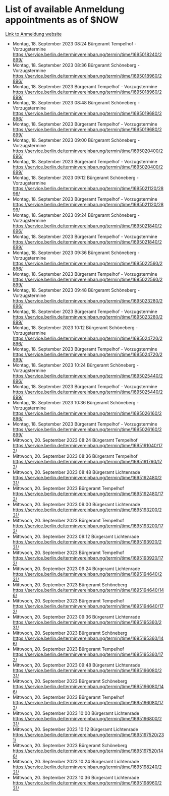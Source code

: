 # List of available Anmeldung appointments as of $NOW
[Link to Anmeldung website](https://service.berlin.de/terminvereinbarung/termin/tag.php?termin=1&anliegen[]=120686&dienstleisterlist=122210,122217,327316,122219,327312,122227,327314,122231,327346,122243,327348,122254,122252,329742,122260,329745,122262,329748,122271,327278,122273,327274,122277,327276,330436,122280,327294,122282,327290,122284,327292,122291,327270,122285,327266,122286,327264,122296,327268,150230,329760,122297,327286,122294,327284,122312,329763,122314,329775,122304,327330,122311,327334,122309,327332,317869,122281,327352,122279,329772,122283,122276,327324,122274,327326,122267,329766,122246,327318,122251,327320,122257,327322,122208,327298,122226,327300&herkunft=http%3A%2F%2Fservice.berlin.de%2Fdienstleistung%2F120686%2F)
- Montag, 18. September 2023 08:24 Bürgeramt Tempelhof - Vorzugstermine https://service.berlin.de/terminvereinbarung/termin/time/1695018240/2899/
- Montag, 18. September 2023 08:36 Bürgeramt Schöneberg - Vorzugstermine https://service.berlin.de/terminvereinbarung/termin/time/1695018960/2896/
- Montag, 18. September 2023  Bürgeramt Tempelhof - Vorzugstermine https://service.berlin.de/terminvereinbarung/termin/time/1695018960/2899/
- Montag, 18. September 2023 08:48 Bürgeramt Schöneberg - Vorzugstermine https://service.berlin.de/terminvereinbarung/termin/time/1695019680/2896/
- Montag, 18. September 2023  Bürgeramt Tempelhof - Vorzugstermine https://service.berlin.de/terminvereinbarung/termin/time/1695019680/2899/
- Montag, 18. September 2023 09:00 Bürgeramt Schöneberg - Vorzugstermine https://service.berlin.de/terminvereinbarung/termin/time/1695020400/2896/
- Montag, 18. September 2023  Bürgeramt Tempelhof - Vorzugstermine https://service.berlin.de/terminvereinbarung/termin/time/1695020400/2899/
- Montag, 18. September 2023 09:12 Bürgeramt Schöneberg - Vorzugstermine https://service.berlin.de/terminvereinbarung/termin/time/1695021120/2896/
- Montag, 18. September 2023  Bürgeramt Tempelhof - Vorzugstermine https://service.berlin.de/terminvereinbarung/termin/time/1695021120/2899/
- Montag, 18. September 2023 09:24 Bürgeramt Schöneberg - Vorzugstermine https://service.berlin.de/terminvereinbarung/termin/time/1695021840/2896/
- Montag, 18. September 2023  Bürgeramt Tempelhof - Vorzugstermine https://service.berlin.de/terminvereinbarung/termin/time/1695021840/2899/
- Montag, 18. September 2023 09:36 Bürgeramt Schöneberg - Vorzugstermine https://service.berlin.de/terminvereinbarung/termin/time/1695022560/2896/
- Montag, 18. September 2023  Bürgeramt Tempelhof - Vorzugstermine https://service.berlin.de/terminvereinbarung/termin/time/1695022560/2899/
- Montag, 18. September 2023 09:48 Bürgeramt Schöneberg - Vorzugstermine https://service.berlin.de/terminvereinbarung/termin/time/1695023280/2896/
- Montag, 18. September 2023  Bürgeramt Tempelhof - Vorzugstermine https://service.berlin.de/terminvereinbarung/termin/time/1695023280/2899/
- Montag, 18. September 2023 10:12 Bürgeramt Schöneberg - Vorzugstermine https://service.berlin.de/terminvereinbarung/termin/time/1695024720/2896/
- Montag, 18. September 2023  Bürgeramt Tempelhof - Vorzugstermine https://service.berlin.de/terminvereinbarung/termin/time/1695024720/2899/
- Montag, 18. September 2023 10:24 Bürgeramt Schöneberg - Vorzugstermine https://service.berlin.de/terminvereinbarung/termin/time/1695025440/2896/
- Montag, 18. September 2023  Bürgeramt Tempelhof - Vorzugstermine https://service.berlin.de/terminvereinbarung/termin/time/1695025440/2899/
- Montag, 18. September 2023 10:36 Bürgeramt Schöneberg - Vorzugstermine https://service.berlin.de/terminvereinbarung/termin/time/1695026160/2896/
- Montag, 18. September 2023  Bürgeramt Tempelhof - Vorzugstermine https://service.berlin.de/terminvereinbarung/termin/time/1695026160/2899/
- Mittwoch, 20. September 2023 08:24 Bürgeramt Tempelhof https://service.berlin.de/terminvereinbarung/termin/time/1695191040/172/
- Mittwoch, 20. September 2023 08:36 Bürgeramt Tempelhof https://service.berlin.de/terminvereinbarung/termin/time/1695191760/172/
- Mittwoch, 20. September 2023 08:48 Bürgeramt Lichtenrade https://service.berlin.de/terminvereinbarung/termin/time/1695192480/231/
- Mittwoch, 20. September 2023  Bürgeramt Tempelhof https://service.berlin.de/terminvereinbarung/termin/time/1695192480/172/
- Mittwoch, 20. September 2023 09:00 Bürgeramt Lichtenrade https://service.berlin.de/terminvereinbarung/termin/time/1695193200/231/
- Mittwoch, 20. September 2023  Bürgeramt Tempelhof https://service.berlin.de/terminvereinbarung/termin/time/1695193200/172/
- Mittwoch, 20. September 2023 09:12 Bürgeramt Lichtenrade https://service.berlin.de/terminvereinbarung/termin/time/1695193920/231/
- Mittwoch, 20. September 2023  Bürgeramt Tempelhof https://service.berlin.de/terminvereinbarung/termin/time/1695193920/172/
- Mittwoch, 20. September 2023 09:24 Bürgeramt Lichtenrade https://service.berlin.de/terminvereinbarung/termin/time/1695194640/231/
- Mittwoch, 20. September 2023  Bürgeramt Schöneberg https://service.berlin.de/terminvereinbarung/termin/time/1695194640/146/
- Mittwoch, 20. September 2023  Bürgeramt Tempelhof https://service.berlin.de/terminvereinbarung/termin/time/1695194640/172/
- Mittwoch, 20. September 2023 09:36 Bürgeramt Lichtenrade https://service.berlin.de/terminvereinbarung/termin/time/1695195360/231/
- Mittwoch, 20. September 2023  Bürgeramt Schöneberg https://service.berlin.de/terminvereinbarung/termin/time/1695195360/146/
- Mittwoch, 20. September 2023  Bürgeramt Tempelhof https://service.berlin.de/terminvereinbarung/termin/time/1695195360/172/
- Mittwoch, 20. September 2023 09:48 Bürgeramt Lichtenrade https://service.berlin.de/terminvereinbarung/termin/time/1695196080/231/
- Mittwoch, 20. September 2023  Bürgeramt Schöneberg https://service.berlin.de/terminvereinbarung/termin/time/1695196080/146/
- Mittwoch, 20. September 2023  Bürgeramt Tempelhof https://service.berlin.de/terminvereinbarung/termin/time/1695196080/172/
- Mittwoch, 20. September 2023 10:00 Bürgeramt Lichtenrade https://service.berlin.de/terminvereinbarung/termin/time/1695196800/231/
- Mittwoch, 20. September 2023 10:12 Bürgeramt Lichtenrade https://service.berlin.de/terminvereinbarung/termin/time/1695197520/231/
- Mittwoch, 20. September 2023  Bürgeramt Schöneberg https://service.berlin.de/terminvereinbarung/termin/time/1695197520/146/
- Mittwoch, 20. September 2023 10:24 Bürgeramt Lichtenrade https://service.berlin.de/terminvereinbarung/termin/time/1695198240/231/
- Mittwoch, 20. September 2023 10:36 Bürgeramt Lichtenrade https://service.berlin.de/terminvereinbarung/termin/time/1695198960/231/

